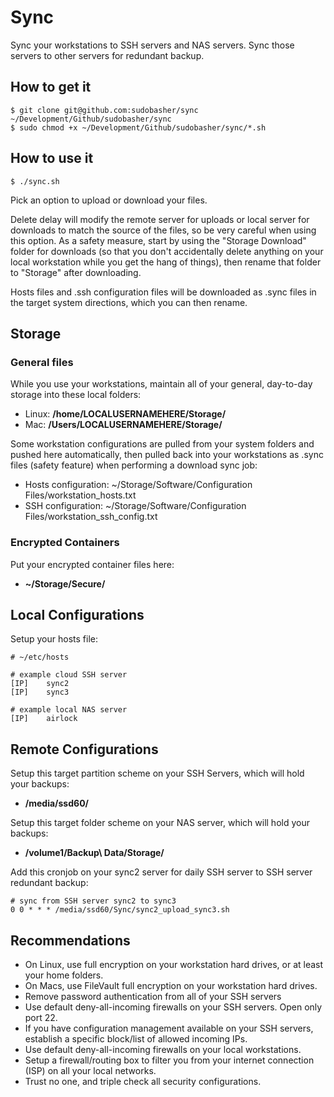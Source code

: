 # Sync

Sync your workstations to SSH servers and NAS servers. Sync those servers to other servers for redundant backup.

## How to get it

```
$ git clone git@github.com:sudobasher/sync ~/Development/Github/sudobasher/sync
$ sudo chmod +x ~/Development/Github/sudobasher/sync/*.sh
```

## How to use it

```
$ ./sync.sh
```

Pick an option to upload or download your files.

Delete delay will modify the remote server for uploads or local server for downloads to match the source of the files, so be very careful when using this option. As a safety measure, start by using the "Storage Download" folder for downloads (so that you don't accidentally delete anything on your local workstation while you get the hang of things), then rename that folder to "Storage" after downloading.

Hosts files and .ssh configuration files will be downloaded as .sync files in the target system directions, which you can then rename.

## Storage

### General files

While you use your workstations, maintain all of your general, day-to-day storage into these local folders:

* Linux: **/home/LOCALUSERNAMEHERE/Storage/**
* Mac: **/Users/LOCALUSERNAMEHERE/Storage/**

Some workstation configurations are pulled from your system folders and pushed here automatically, then pulled back into your workstations as .sync files (safety feature) when performing a download sync job:

* Hosts configuration: ~/Storage/Software/Configuration Files/workstation_hosts.txt
* SSH configuration: ~/Storage/Software/Configuration Files/workstation_ssh_config.txt

### Encrypted Containers

Put your encrypted container files here:

* **~/Storage/Secure/**

## Local Configurations

Setup your hosts file:

```
# ~/etc/hosts

# example cloud SSH server
[IP]	sync2
[IP]	sync3

# example local NAS server
[IP]	airlock
```

## Remote Configurations

Setup this target partition scheme on your SSH Servers, which will hold your backups:

* **/media/ssd60/**

Setup this target folder scheme on your NAS server, which will hold your backups:

* **/volume1/Backup\ Data/Storage/**

Add this cronjob on your sync2 server for daily SSH server to SSH server redundant backup:

```
# sync from SSH server sync2 to sync3
0 0 * * * /media/ssd60/Sync/sync2_upload_sync3.sh
```

## Recommendations

* On Linux, use full encryption on your workstation hard drives, or at least your home folders.
* On Macs, use FileVault full encryption on your workstation hard drives.
* Remove password authentication from all of your SSH servers
* Use default deny-all-incoming firewalls on your SSH servers. Open only port 22.
* If you have configuration management available on your SSH servers, establish a specific block/list of allowed incoming IPs.
* Use default deny-all-incoming firewalls on your local workstations.
* Setup a firewall/routing box to filter you from your internet connection (ISP) on all your local networks.
* Trust no one, and triple check all security configurations.
